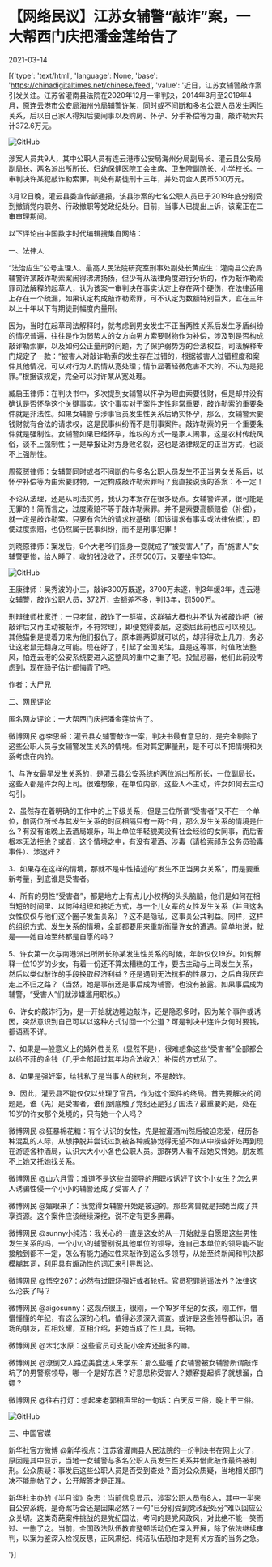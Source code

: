 # 【网络民议】江苏女辅警“敲诈”案，一大帮西门庆把潘金莲给告了

2021-03-14

[{'type': 'text/html', 'language': None, 'base': 'https://chinadigitaltimes.net/chinese/feed', 'value': '近日，江苏女辅警敲诈案引发关注。江苏省灌南县法院在2020年12月一审判决，2014年3月至2019年4月，原连云港市公安局海州分局辅警许某，同时或不间断和多名公职人员发生两性关系，后以自己家人得知后要闹事以及购房、怀孕、分手补偿等为由，敲诈勒索共计372.6万元。

![GitHub](https://chinadigitaltimes.net/chinese/files/2021/03/1et.jpg)

涉案人员共9人，其中公职人员有连云港市公安局海州分局副局长、灌云县公安局副局长、两名派出所所长、妇幼保健医院工会主席、卫生院副院长、小学校长。一审判决许某犯敲诈勒索罪，判处有期徒刑十三年，并处罚金人民币500万元。

3月12日晚，灌云县委宣传部通报，该县涉案的七名公职人员已于2019年底分别受到撤销党内职务、行政撤职等党政纪处分。目前，当事人已提出上诉，该案正在二审审理期间。

以下评论由中国数字时代编辑搜集自网络：

一、法律人



“法治应生”公号主理人、最高人民法院研究室刑事处副处长黄应生：灌南县公安局辅警许某敲诈勒索案闹得沸沸扬扬，但少有从法律角度进行分析的，作为敲诈勒索罪司法解释的起草人，认为该案一审判决在事实认定上存在两个硬伤，在法律适用上存在一个疏漏，如果认定构成敲诈勒索罪，可不认定为数额特别巨大，宜在三年以上十年以下有期徒刑幅度内量刑。

因为，当时在起草司法解释时，就考虑到男女发生不正当两性关系后发生矛盾纠纷的情况普遍，往往是作为弱势人的女方向男方索要财物作为补偿，涉及到是否构成敲诈勒索罪，以及如何公正量刑的问题，为了保护弱势方的合法权益，司法解释专门规定了一款：“被害人对敲诈勒索的发生存在过错的，根据被害人过错程度和案件其他情况，可以对行为人酌情从宽处理；情节显著轻微危害不大的，不认为是犯罪。”根据该规定，完全可以对许某从宽处理。

臧启玉律师：在判决书中，多次提到女辅警以怀孕为理由索要钱财，但是却并没有确认是否怀孕这个关键事实。这个事实对于案件定性非常重要，敲诈勒索的重要条件就是非法性。如果女辅警与涉事官员发生性关系后确实怀孕，那么，女辅警索要钱财就有合法的请求权，这是民事纠纷而不是刑事案件。敲诈勒索的另一个重要条件就是强制性。女辅警如果已经怀孕，维权的方式一是家人闹事，这是农村传统风俗，谈不上强制性；一是举报让对方身败名裂，这也是法律规定的正当方式，也谈不上强制性。

周筱赟律师：女辅警同时或者不间断的与多名公职人员发生不正当男女关系后，以怀孕补偿等为由索要财物，一定构成敲诈勒索罪吗？我直接说我的答案：不一定！

不论从法理，还是从司法实务，我认为本案存在很多疑点。女辅警许某，很可能是无罪的！简而言之，过度索赔不等于敲诈勒索罪。并不是索要高额赔偿（补偿），就一定是敲诈勒索。只要有合法的请求权基础（即该请求有事实或法律依据），即使过度索赔，也仍然属于民事纠纷，而不是刑事犯罪！

刘晓原律师：案发后，9个大老爷们摇身一变就成了“被受害人”了，而“施害人”女辅警更惨，给人睡了，收的钱没收了，还罚500万，又要坐牢13年。

![GitHub](https://chinadigitaltimes.net/chinese/files/2021/03/1234.jpg)

王康律师：吴秀波的小三，敲诈300万既遂，3700万未遂，判3年缓3年，连云港女辅警，敲诈公职人员，372万，金额差不多，判13年，罚500万。

刑辩律师杜家迁：一只老鼠，敲诈了一群猫，这群猫大概也并不认为被敲诈吧（被敲诈后又再主动被敲诈，不符常理），即便觉得委屈，这委屈此前也应可以预见。其他猫倒是提着刀来为他们报仇了。原本踢两脚就可以的，却非得砍上几刀，务必让这老鼠无翻身之可能。现在好了，引起了全国关注，且是这等事，时值政法整风，怕连云港的公安系统要进入这整风的重中之重了吧。投鼠忌器，他们此前没考虑到，现在肠子估计都悔青了吧。



作者：大尸兄

二、网民评论



匿名网友评论：一大帮西门庆把潘金莲给告了。

微博网民 @李思磐：灌云县女辅警敲诈一案，判决书最有意思的，是完全剔除了这些公职人员与女辅警发生关系的情境。但对其定罪量刑，是不可以不把情境和关系考虑在内的。

1、与许女最早发生关系的，是灌云县公安系统的两位派出所所长，一位副局长，这些人都是许女的上司。很难想象，在单位内部，这些人不主动，许女如何去主动勾引。

2、虽然存在着明确的工作中的上下级关系，但是三位所谓“受害者”又不在一个单位，前两位所长与其发生关系的时间相隔只有一两个月，那么发生关系的情境是什么？有没有谁晚上去酒局娱乐，叫上单位年轻貌美没有社会经验的女同事，而后者根本无法拒绝？或者，这个情境之中，有没有灌酒、涉毒（请检索祁东公务员验毒事件）、涉迷奸？

3、如果存在这样的情境，那就不是中性描述的“发生不正当男女关系”，而是要重新考量，到底谁是受害者。

4、所有的男性“受害者”，都是地方上有点儿小权柄的头头脑脑，他们是如何在相当短的时间里、以何种组织和接近方式，与一个儿女辈的女性发生关系（并且这名女性仅仅与他们这个圈子发生关系）？这不是隐私，这事关公共利益。同样，这样的组织方式、发生关系的情境，全部都要用来重新衡量许女的遭遇。简单地说，就是——她自始至终都是自愿的吗？

5、许女第一次与南港派出所所长孙某发生性关系的时候，年龄仅仅19岁。如何解释一位19岁的少女，有着一份还不算太糟糕的工作，要去主动与上司发生关系，然后以类似敲诈的手段换取经济利益？还是遇到无法抗拒的性暴力，之后自我厌弃走上不归之路？（当然，她是事前还是事后成为辅警，也没有披露。如果事后成为辅警，“受害人”们就涉嫌滥用职权。）

6、许女的敲诈行为，是一开始就边睡边敲诈，还是隐忍多时，因为某个事件或诱因，突然意识到自己可以以这种方式讨回一个公道？可是判决书连许女何时要钱，都语焉不详。

7、如果是一般意义上的婚外性关系（显然不是），很难想象这些“受害者”全部都会以给不菲的金钱（几乎全部超过其年均合法收入）补偿的方式私了。

8、如果是强奸案，给钱私了是当事人的权利，不是敲诈。

9、因此，灌云县不能仅仅以处理了官员，作为这个案件的终局。首先要解决的问题是，谁（先）是受害者，谁们到底触了党纪还是犯了国法？最重要的是，处在19岁的许女那个处境的，只有她一个人吗？

微博网民 @狂暴棉花糖：有个认识的女性，先是被灌酒mj然后被迫恋爱，经历各种混乱的人际，从想挣脱并尝试过到被各种威胁觉得无望不如从中捞些好处再到现在游迹各种酒局，认识大大小小各色公职人员。那群男人看不起她又馋她。朋友瞧不上她又托她找关系。

微博网民 @山六月雪：难道不是这些当领导的用职权诱奸了这个小女生？怎么男人诱骗性侵一个小小的辅警还成了受害人了？

微博网民 @媚眼来了：我觉得女辅警开始是被迫的。那些禽兽就是把她当成了共享资源。这个案件应该继续深挖，说不定有更多黑幕。

微博网民 @sunny小纯洁：我关心的一直是这女的从一开始就是自愿跟这些男性发生关系的吗，一个小小的辅警别说其他单位的领导，连自己本单位的领导能不能接触到都不一定，怎么有能力通过性来敲诈到这么多领导，从始至终新闻和判决都模糊其词，利用具有煽动性的词汇来引导舆论。

微博网民 @悟空267：必然有过职场强奸或者轮奸。官员犯罪逍遥法外？法律这么沦丧了吗？

微博网民 @aigosunny：这观点很正，很刚，一个19岁年纪的女孩，刚工作，懵懵懂懂的年纪，有这么深的心机，值得必须深入调查。或许是这些领导都认识，酒场的朋友，互相炫耀，互相介绍，把她当成了性工具，玩物。

微博网民 @木北水原：这些官员可支配小金库还挺多的嘛。

微博网民 @潦倒文人路边美食达人朱学东：那么些睡了女辅警被女辅警所谓敲诈坑了的男警察领导，哪一个是好东西？好意思称受害人？嫖客提起裤子就想溜，白嫖？

微博网民 @往右打灯：想起来老郭相声里的一句话：白天反三俗，晚上干三俗。



![GitHub](https://chinadigitaltimes.net/chinese/files/2021/03/416.jpeg)

三、中国官媒



新华社官方微博 @新华视点：江苏省灌南县人民法院的一份判决书在网上火了，原因是其中显示，当地一女辅警与多名公职人员发生性关系并借此敲诈最终被判刑。公众质疑：事发后这些公职人员是否受到查处？面对公众质疑，当地相关部门决不能删帖了之，公开解答才是正理。

新华社主办的《半月谈》杂志：当前信息显示，涉案公职人员有8人，其中一半来自公安系统，是奇案巧合还是因果必然？一句“已分别受到党政纪处分”难以回应公众关切。这类奇葩案件挑战的是党纪国法，考问的是党风政风，对此绝不能一笑而过、一删了之。当前，全国政法队伍教育整顿活动仍在深入开展，除了依法继续审判，以案为鉴深入检视反思，正风肃纪、纯洁队伍恐怕才是有关方面的当务之急。

'}]